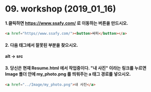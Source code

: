 # 09. workshop (2019_01_16)



#### 1.클릭하면 https://www.ssafy.com/ 로 이동하는 버튼을 만드시오. 

```html
<a href="https//www.ssafy.com/"><button>싸피</button></a>
```



#### 2. 다음 태그에서 잘못된 부분을 찾으시오.

#### alt -> src



#### 3. 당신은 현재 Resume.html 에서 작업중이다. "내 사진" 이라는 링크를 누르면 Image 폴더 안에 my_photo.png 를 띄워주는 a 태그 경로를 넣으시오.

```html
<a href="../Image/my_photo.png">내 사진</a>
```







​	
